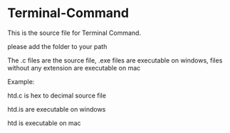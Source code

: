 # Terminal-Command
This is the source file for Terminal Command.

please add the folder to your path 

The .c files are the source file, .exe files are executable on windows, files without any extension are executable on mac

Example:

htd.c is hex to decimal source file

htd.is are executable on windows

htd is executable on mac
